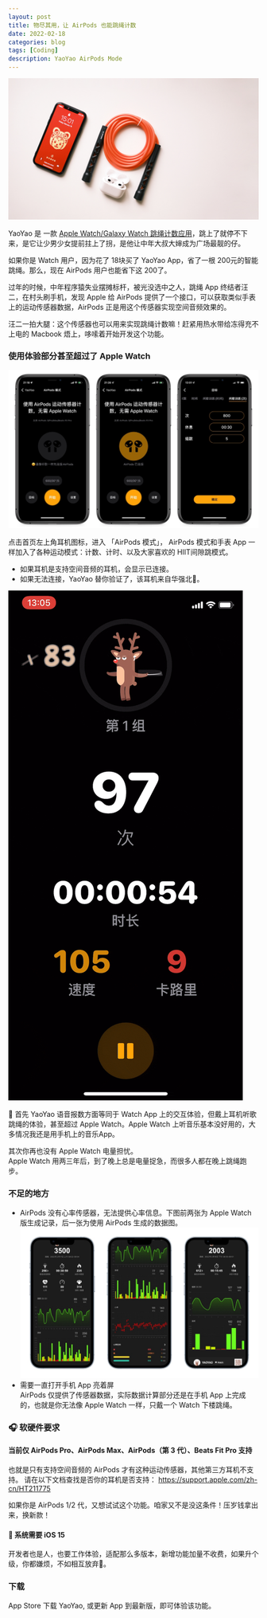 ```yaml
---
layout: post
title: 物尽其用，让 AirPods 也能跳绳计数
date: 2022-02-18
categories: blog
tags: [Coding]
description: YaoYao AirPods Mode
---
```

![Banner](/img/post/0218/banner_air.jpg)

YaoYao 是 一款 [Apple Watch/Galaxy Watch 跳绳计数应用](https://yy.onlytalk.top/)，跳上了就停不下来，是它让少男少女提前拄上了拐，是他让中年大叔大婶成为广场最靓的仔。

如果你是 Watch 用户，因为花了 18块买了 YaoYao App，省了一根 200元的智能跳绳。那么，现在 AirPods 用户也能省下这 200了。 

过年的时候，中年程序猿失业摆摊标杆，被光没选中之人，跳绳 App 终结者汪二，在村头刷手机，发现 Apple 给 AirPods 提供了一个接口，可以获取类似手表上的运动传感器数据，AirPods 正是用这个传感器实现空间音频效果的。

汪二一拍大腿：这个传感器也可以用来实现跳绳计数嘛！赶紧用热水带给冻得充不上电的 Macbook 焐上，哆嗦着开始开发这个功能。


### 使用体验部分甚至超过了 Apple Watch 
![连接 AirPods](/img/post/0218/airconn.jpg)


点击首页左上角耳机图标，进入 「AirPods 模式」， AirPods 模式和手表 App 一样加入了各种运动模式：计数、计时、以及大家喜欢的 HIIT间隙跳模式。  
- 如果耳机是支持空间音频的耳机，会显示已连接。  
- 如果无法连接，YaoYao 替你验证了，该耳机来自华强北🐶。

![AirPods 模式运动中](/img/post/0218/airpodjump.gif)

🎵  首先 YaoYao 语音报数方面等同于 Watch App 上的交互体验，但戴上耳机听歌跳绳的体验，甚至超过 Apple Watch。Apple Watch 上听音乐基本没好用的，大多情况我还是用手机上的音乐App。  

其次你再也没有 Apple Watch 电量担忧。  
Apple Watch 用两三年后，到了晚上总是电量捉急，而很多人都在晚上跳绳跑步。

### 不足的地方
- AirPods 没有心率传感器，无法提供心率信息。下图前两张为 Apple Watch 版生成记录，后一张为使用 AirPods 生成的数据图。
![后者无心率图表](/img/post/0218/hr_compare.jpg)
- 需要一直打开手机 App 亮着屏   
AirPods 仅提供了传感器数据，实际数据计算部分还是在手机 App 上完成的，也就是你无法像 Apple Watch  一样，只戴一个 Watch 下楼跳绳。


### 🎧 软硬件要求
#### 当前仅 AirPods Pro、AirPods Max、AirPods（第 3 代）、Beats Fit Pro 支持   

也就是只有支持空间音频的 AirPods 才有这种运动传感器，其他第三方耳机不支持。
请在以下文档查找是否你的耳机是否支持：
https://support.apple.com/zh-cn/HT211775

如果你是 AirPods 1/2 代，又想试试这个功能。咱家又不是没这条件！压岁钱拿出来，换新款！

#### 📲  系统需要 iOS 15
开发者也是人，也要工作体验，适配那么多版本，新增功能加量不收费，如果升个级，你都嫌烦，不如相互放弃🐶。


### 下载
App Store 下载 YaoYao, 或更新 App 到最新版，即可体验该功能。
